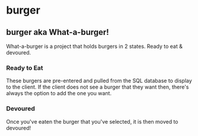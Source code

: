 # burger

## burger aka What-a-burger! 

What-a-burger is a project that holds burgers in 2 states. Ready to eat & devoured.

### Ready to Eat
These burgers are pre-entered and pulled from the SQL database to display to the client. If the client does not see a burger that they want then, there's always the option to add the one you want. 

### Devoured
Once you've eaten the burger that you've selected, it is then moved to devoured!

